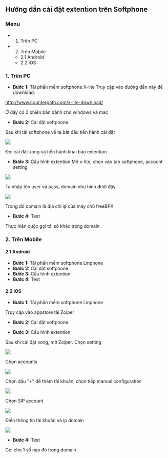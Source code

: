 ## Hướng dẫn cài đặt extention trên Softphone 

### Menu

- 1. Trên PC
- 2. Trên Mobile
	- 2.1 Android
	- 2.2 iOS

### 1. Trên PC

- **Bước 1:** Tải phần mềm softphone X-lite
Truy cập vào đường dẫn này để download: 

http://www.counterpath.com/x-lite-download/

Ở đây có 2 phiên bản dành cho windows và mac

- **Bước 2:** Cài đặt softphone

Sau khi tải softphone về ta bắt đầu tiến hành cài đặt

<img src="http://i.imgur.com/DWxaetO.png">

Đợi cài đặt xong và tiến hành khai báo extention

- **Bước 3:** Cấu hình extention
Mở x-lite, chọn vào tab softphone, account setting

<img src="http://i.imgur.com/poVtw2S.png">

Ta nhập tên user và pass, domain như hình đưới đây

<img src="http://i.imgur.com/qT6g0jj.png">

Trong đó domain là địa chỉ ip của máy chủ freeBPX

- **Bước 4:** Test

Thực hiện cuộc gọi tới số khác trong domain

### 2. Trên Mobile

#### 2.1 Android

- **Bước 1:** Tải phần mềm softphone Linphone
- **Bước 2:** Cài đặt softphone
- **Bước 3:** Cấu hình extention
- **Bước 4:** Test

#### 2.2 iOS

- **Bước 1:** Tải phần mềm softphone Linphone

Truy cập vào appstore tải Zoiper

- **Bước 2:** Cài đặt softphone

- **Bước 3:** Cấu hình extention

Sau khi cài đặt xong, mở Zoiper. Chọn setting

<img src="http://i.imgur.com/I0ak718.png">

Chọn accounts

<img src="http://i.imgur.com/OJyOWaD.png">

Chọn dấu "+" để thêm tài khoản, chọn tiếp manual configuration 

<img src="http://i.imgur.com/tt5ViCF.png">

Chọn SIP account

<img src="http://i.imgur.com/T2yqovf.png">

Điền thông tin tài khoản và ip domain

<img src="http://i.imgur.com/ku19Rn5.png">

- **Bước 4:** Test

Gọi cho 1 số nào đó trong domain